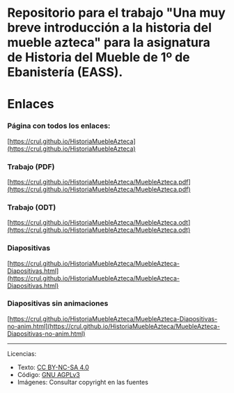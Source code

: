 # Repositorio para el trabajo "Una muy breve introducción a la historia del mueble azteca" para la asignatura de Historia del Mueble de 1º de Ebanistería (EASS).

Enlaces
=======

### Página con todos los enlaces:

[https://crul.github.io/HistoriaMuebleAzteca](https://crul.github.io/HistoriaMuebleAzteca)

### Trabajo (PDF)

[https://crul.github.io/HistoriaMuebleAzteca/MuebleAzteca.pdf](https://crul.github.io/HistoriaMuebleAzteca/MuebleAzteca.pdf)

### Trabajo (ODT)

[https://crul.github.io/HistoriaMuebleAzteca/MuebleAzteca.odt](https://crul.github.io/HistoriaMuebleAzteca/MuebleAzteca.odt)

### Diapositivas

[https://crul.github.io/HistoriaMuebleAzteca/MuebleAzteca-Diapositivas.html](https://crul.github.io/HistoriaMuebleAzteca/MuebleAzteca-Diapositivas.html)

### Diapositivas sin animaciones

[https://crul.github.io/HistoriaMuebleAzteca/MuebleAzteca-Diapositivas-no-anim.html](https://crul.github.io/HistoriaMuebleAzteca/MuebleAzteca-Diapositivas-no-anim.html)

---

Licencias:
- Texto: [CC BY-NC-SA 4.0](https://creativecommons.org/licenses/by-nc-sa/4.0/)
- Código: [GNU AGPLv3](https://choosealicense.com/licenses/agpl-3.0/)
- Imágenes: Consultar copyright en las fuentes